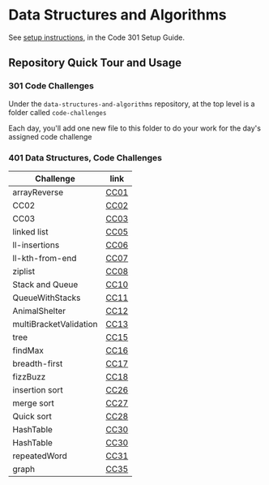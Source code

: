 # Data Structures and Algorithms

See [setup instructions](https://codefellows.github.io/setup-guide/code-301/3-code-challenges), in the Code 301 Setup Guide.

## Repository Quick Tour and Usage

### 301 Code Challenges

Under the `data-structures-and-algorithms` repository, at the top level is a folder called `code-challenges`

Each day, you'll add one new file to this folder to do your work for the day's assigned code challenge

### 401 Data Structures, Code Challenges

|  Challenge     |       link     |
| -------------- | -------------- |
| arrayReverse   | [CC01](https://github.com/boodah96/data-structures-and-algorithms/tree/main/javascript/challenges-401/arrayReverse)       |
|      CC02      | [CC02](https://github.com/boodah96/data-structures-and-algorithms/tree/main/javascript/challenges-401/arrayShift)         |
|      CC03      | [CC03](https://github.com/boodah96/data-structures-and-algorithms/tree/main/javascript/challenges-401/arrayBinarySearch)  |
|   linked list  | [CC05](https://github.com/boodah96/data-structures-and-algorithms/tree/main/javascript/challenges-401/linkedList)         |
| ll-insertions  | [CC06](https://github.com/boodah96/data-structures-and-algorithms/tree/main/javascript/challenges-401/linkedList)         |
|ll-kth-from-end | [CC07](https://github.com/boodah96/data-structures-and-algorithms/tree/main/javascript/challenges-401/linkedList)         |
|    ziplist     | [CC08](https://github.com/boodah96/data-structures-and-algorithms/tree/main/javascript/challenges-401/linkedList/llZip%20)|
|Stack and Queue | [CC10](https://github.com/boodah96/data-structures-and-algorithms/tree/main/javascript/challenges-401/stacksAndQueues)    |
|QueueWithStacks | [CC11](https://github.com/boodah96/data-structures-and-algorithms/tree/main/javascript/challenges-401/QueueWithStacks)    |
|AnimalShelter   | [CC12](https://github.com/boodah96/data-structures-and-algorithms/tree/main/javascript/challenges-401/fifoAnimalShelter)  |
|multiBracketValidation| [CC13](https://github.com/boodah96/data-structures-and-algorithms/tree/main/javascript/challenges-401/multiBracketValidation)  |
|tree| [CC15](https://github.com/boodah96/data-structures-and-algorithms/tree/main/javascript/challenges-401/tree)|
|findMax| [CC16](https://github.com/boodah96/data-structures-and-algorithms/tree/main/javascript/challenges-401/tree)|
|breadth-first| [CC17](https://github.com/boodah96/data-structures-and-algorithms/tree/main/javascript/challenges-401/tree)|
|fizzBuzz| [CC18](https://github.com/boodah96/data-structures-and-algorithms/tree/main/javascript/challenges-401/fizzBuzzTree)|
|insertion sort| [CC26](https://github.com/boodah96/data-structures-and-algorithms/tree/main/javascript/challenges-401/InsertionSort)|
|merge sort| [CC27](https://github.com/boodah96/data-structures-and-algorithms/tree/main/javascript/challenges-401/merge-sort)|
|Quick sort| [CC28](https://github.com/boodah96/data-structures-and-algorithms/tree/main/javascript/challenges-401/quickSort)|
|HashTable| [CC30](https://github.com/boodah96/data-structures-and-algorithms/tree/main/javascript/challenges-401/hashtable)|
|HashTable| [CC30](https://github.com/boodah96/data-structures-and-algorithms/tree/main/javascript/challenges-401/hashtable)|
|repeatedWord | [CC31](https://github.com/boodah96/data-structures-and-algorithms/tree/main/javascript/challenges-401/repeatedWord)|
|graph| [CC35](https://github.com/boodah96/data-structures-and-algorithms/tree/main/javascript/challenges-401/graph)|
